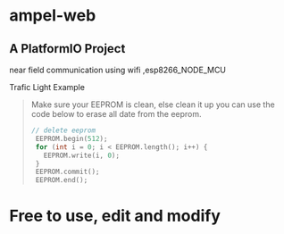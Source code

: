 # ampel-web

## A PlatformIO Project
near field communication using wifi ,esp8266_NODE_MCU 

Trafic Light Example

> Make sure your EEPROM is clean, else clean it up
> you can use the code below to erase all date from the eeprom.
> ```cpp 
> // delete eeprom
>  EEPROM.begin(512);
>  for (int i = 0; i < EEPROM.length(); i++) {
>    EEPROM.write(i, 0);
>  }
>  EEPROM.commit();
>  EEPROM.end();
> ```

# Free to use, edit and modify

